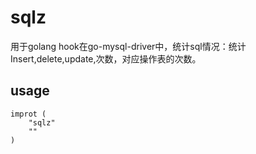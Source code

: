 sqlz
====

用于golang hook在go-mysql-driver中，统计sql情况：统计Insert,delete,update,次数，对应操作表的次数。

usage
---


	improt (
		"sqlz"
		""
	)

